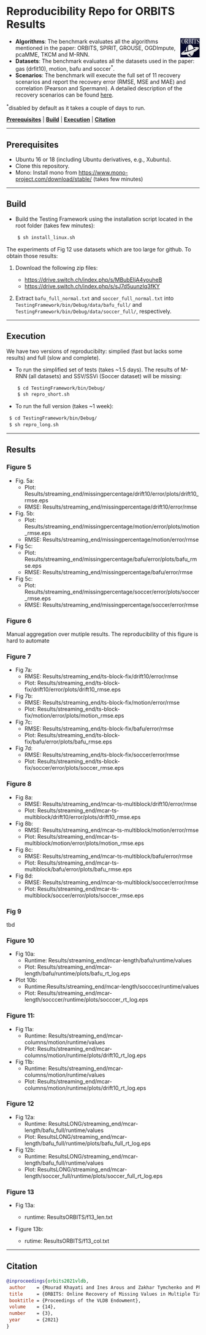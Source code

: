 # Reproducibility Repo for ORBITS Results

<img img align="right" width="50" height="50" src="orbits_logo.png" >

- **Algorithms**: The benchmark evaluates all the algorithms mentioned in the paper: ORBITS, SPIRIT, GROUSE, OGDImpute, pcaMME, TKCM and M-RNN. 
- **Datasets**: The benchmark evaluates all the datasets used in the paper: gas (drfit10), motion, bafu and soccer<sup>*</sup>. 
- **Scenarios**: The benchmark will execute the full set of 11 recovery scenarios and report the recovery error (RMSE, MSE and MAE) and correlation (Pearson and Spermann). 
A detailed description of the recovery scenarios can be found [here](https://github.com/eXascaleInfolab/orbits/blob/master/TestingFramework/README.md).

<sup>*</sup>disabled by default as it takes a couple of days to run.
<!--
The online scenarios are described [here](https://github.com/eXascaleInfolab/orbits/blob/master/TestingFramework/bin/Debug/results/plotfiles/streaming_end.txt) while the batch scenarios are described [here](https://github.com/eXascaleInfolab/orbits/blob/master/TestingFramework/bin/Debug/results/plotfiles/batch_mid.txt). 
-->

[**Prerequisites**](#prerequisites) | [**Build**](#build) | [**Execution**](#execution) | [**Citation**](#citation)
___ 
 
## Prerequisites

- Ubuntu 16 or 18 (including Ubuntu derivatives, e.g., Xubuntu).
- Clone this repository.
- Mono: Install mono from https://www.mono-project.com/download/stable/ (takes few minutes)

___
## Build

- Build the Testing Framework using the installation script located in the root folder (takes few minutes):
```bash
    $ sh install_linux.sh
```

The experiments of Fig 12 use datasets which are too large for github. To obtain those results:
1. Download the following zip files:
   - https://drive.switch.ch/index.php/s/MBubEIjA4youheB 
   - https://drive.switch.ch/index.php/s/sJ7d5uunzIq3fKY

2. Extract `bafu_full_normal.txt` and `soccer_full_normal.txt` into `TestingFramework/bin/Debug/data/bafu_full/` and `TestingFramework/bin/Debug/data/soccer_full/`, respectively.

___
## Execution

We have two versions of reproducibilty: simplied (fast but lacks some results) and full (slow and complete). 
- To run the simplified set of tests (takes ~1.5 days). The results of M-RNN (all datasets) and SSV/SSVi (Soccer dataset) will be missing:

```bash
    $ cd TestingFramework/bin/Debug/
    $ sh repro_short.sh
```

- To run the full version (takes ~1 week):

```bash
 $ cd TestingFramework/bin/Debug/
 $ sh repro_long.sh
```

___
## Results

### Figure 5 
  - Fig. 5a: 
     -  Plot: Results/streaming_end/missingpercentage/drift10/error/plots/drift10\_rmse.eps
     -  RMSE: Results/streaming_end/missingpercentage/drift10/error/rmse
  - Fig. 5b: 
     - Plot: Results/streaming_end/missingpercentage/motion/error/plots/motion\_rmse.eps
     - RMSE: Results/streaming_end/missingpercentage/motion/error/rmse
  - Fig 5c: 
     - Plot: Results/streaming_end/missingpercentage/bafu/error/plots/bafu\_rmse.eps
     - RMSE:  Results/streaming_end/missingpercentage/bafu/error/rmse
  - Fig 5c: 
     - Plot: Results/streaming_end/missingpercentage/soccer/error/plots/soccer\_rmse.eps
     - RMSE: Results/streaming_end/missingpercentage/soccer/error/rmse

### Figure 6
Manual aggregation over mutiple results. The reproducibility of this figure is hard to automate
  
### Figure 7
  - Fig 7a:
     - RMSE: Results/streaming_end/ts-block-fix/drift10/error/rmse
     - Plot: Results/streaming_end/ts-block-fix/drift10/error/plots/drift10\_rmse.eps
  - Fig 7b:
     - RMSE: Results/streaming_end/ts-block-fix/motion/error/rmse
     - Plot: Results/streaming_end/ts-block-fix/motion/error/plots/motion\_rmse.eps
  - Fig 7c:
     - RMSE: Results/streaming_end/ts-block-fix/bafu/error/rmse
     - Plot: Results/streaming_end/ts-block-fix/bafu/error/plots/bafu\_rmse.eps
  - Fig 7d:
     - RMSE: Results/streaming_end/ts-block-fix/soccer/error/rmse
     - Plot: Results/streaming_end/ts-block-fix/soccer/error/plots/soccer\_rmse.eps


### Figure 8
  - Fig 8a:
     - RMSE: Results/streaming_end/mcar-ts-multiblock/drift10/error/rmse
     - Plot: Results/streaming_end/mcar-ts-multiblock/drift10/error/plots/drift10\_rmse.eps
  - Fig 8b:
     - RMSE: Results/streaming_end/mcar-ts-multiblock/motion/error/rmse
     - Plot: Results/streaming_end/mcar-ts-multiblock/motion/error/plots/motion\_rmse.eps
  - Fig 8c:
     - RMSE: Results/streaming_end/mcar-ts-multiblock/bafu/error/rmse
     - Plot: Results/streaming_end/mcar-ts-multiblock/bafu/error/plots/bafu\_rmse.eps
  - Fig 8d:
     - RMSE: Results/streaming_end/mcar-ts-multiblock/soccer/error/rmse
     - Plot: Results/streaming_end/mcar-ts-multiblock/soccer/error/plots/soccer\_rmse.eps
### Fig 9
tbd


### Figure 10
  - Fig 10a:
     -  Runtime: Results/streaming_end/mcar-length/bafu/runtime/values
     -  Plot: Results/streaming_end/mcar-length/bafu/runtime/plots/bafu\_rt\_log.eps
  - Plot 10b: 
     -  Runtime:Results/streaming_end/mcar-length/socccer/runtime/values
     -  Plot: Results/streaming_end/mcar-length/socccer/runtime/plots/socccer\_rt\_log.eps

### Figure 11: 
  - Fig 11a:
     -  Runtime: Results/streaming_end/mcar-columns/motion/runtime/values
     -  Plot: Results/streaming_end/mcar-columns/motion/runtime/plots/drift10\_rt\_log.eps
  - Fig 11b:
     -  Runtime: Results/streaming_end/mcar-columns/motion/runtime/values
     -  Plot: Results/streaming_end/mcar-columns/motion/runtime/plots/drift10\_rt\_log.eps

### Figure 12
  - Fig 12a:
     -  Runtime: ResultsLONG/streaming_end/mcar-length/bafu_full/runtime/values
     -  Plot: ResultsLONG/streaming_end/mcar-length/bafu_full/runtime/plots/bafu_full\_rt\_log.eps
  - Fig 12b:
     -  Runtime: ResultsLONG/streaming_end/mcar-length/bafu_full/runtime/values
     -  Plot: ResultsLONG/streaming_end/mcar-length/soccer_full/runtime/plots/soccer_full\_rt\_log.eps

### Figure 13
  - Fig 13a: 
     - runtime: ResultsORBITS/f13_len.txt

  - Figure 13b: 
     - rutime: ResultsORBITS/f13_col.txt


___
## Citation
```bibtex
@inproceedings{orbits2021vldb,
 author    = {Mourad Khayati and Ines Arous and Zakhar Tymchenko and Philippe Cudr{\'{e}}{-}Mauroux},
 title     = {ORBITS: Online Recovery of Missing Values in Multiple Time Series Streams},
 booktitle = {Proceedings of the VLDB Endowment},
 volume    = {14},
 number    = {3},
 year      = {2021}
}
```

